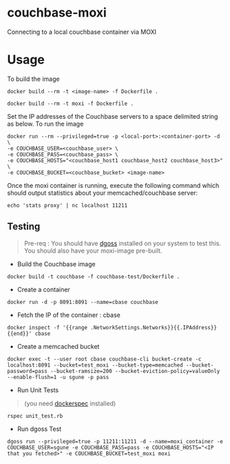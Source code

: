 # couchbase-moxi
Connecting to a local couchbase container via MOXI

# Usage

To build the image
```
docker build --rm -t <image-name> -f Dockerfile .

docker build --rm -t moxi -f Dockerfile .
```
Set the IP addresses of the Couchbase servers to a space delimited string as below. To run the image
```
docker run --rm --privileged=true -p <local-port>:<container-port> -d \
-e COUCHBASE_USER=<couchbase_user> \
-e COUCHBASE_PASS=<couchbase_pass> \
-e COUCHBASE_HOSTS="<couchbase_host1 couchbase_host2 couchbase_host3>" \
-e COUCHBASE_BUCKET=<couchbase_bucket> <image-name>
```

Once the moxi container is running, execute the following command which should output statistics about your memcached/couchbase server:

```
echo 'stats proxy' | nc localhost 11211
```

## Testing
> Pre-req : You should have [dgoss](https://github.com/aelsabbahy/goss/tree/master/extras/dgoss) installed on your system to test this. You should also have your moxi-image pre-built.

- Build the Couchbase image
```
docker build -t couchbase -f couchbase-test/Dockerfile .
```

- Create a container
```
docker run -d -p 8091:8091 --name=cbase couchbase
```

- Fetch the IP of the container : cbase
```
docker inspect -f '{{range .NetworkSettings.Networks}}{{.IPAddress}}{{end}}' cbase
```

- Create a memcached bucket
```
docker exec -t --user root cbase couchbase-cli bucket-create -c localhost:8091 --bucket=test_moxi --bucket-type=memcached --bucket-password=pass --bucket-ramsize=200 --bucket-eviction-policy=valueOnly --enable-flush=1 -u sgune -p pass
```


- Run Unit Tests 
> (you need [dockerspec](https://github.com/zuazo/dockerspec) installed)
```
rspec unit_test.rb
```

- Run dgoss Test
```
dgoss run --privileged=true -p 11211:11211 -d --name=moxi_container -e COUCHBASE_USER=sgune -e COUCHBASE_PASS=pass -e COUCHBASE_HOSTS="<IP that you fetched>" -e COUCHBASE_BUCKET=test_moxi moxi
```
